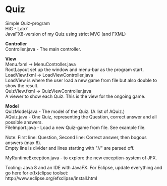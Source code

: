 # Quiz
Simple Quiz-program<br>
HiG - Lab7<br>
JavaFX8-version of my Quiz using strict MVC (and FXML)<p>

<p><b>Controller</b><br>
Controller.java - The main controller.

<p><b>View</b><br>
Menu.fxml -> MenuController.java<br>
RootLayout set up the window and menu-bar as the program start.<br>
LoadView.fxml -> LoadViewController.java<br>
LoadView is where the user load a new game from file but also double to show the result.<br>
QuizView.fxml -> QuizViewController.java<br>
A viewer to show each Quiz. This is the view for the ongoing game.<br>

<p><b>Model</b><br>
QuizModel.java - The model of the Quiz. (A list of AQuiz.)<br>
AQuiz.java  - One Quiz, representing the Question, correct answer and all possible answers.<br>
FileImport.java - Load a new Quiz-game from file. See example file.
<p>
Note: First line: Question, Second line: Correct answer, then bogous answers (max 6).<br>
Empty line is divider and lines starting with "//" are parsed off.
<p>
MyRuntimeException.java - to explore the new exception-system of JFX.
<p>
Tooling: Java 8 and an IDE with JavaFX. For Eclipse, update everything and go here for e(fx)clipse toolset:<br> http://www.eclipse.org/efxclipse/install.html<br>
